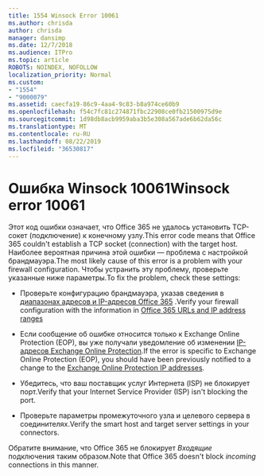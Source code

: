 ```yaml
---
title: 1554 Winsock Error 10061
ms.author: chrisda
author: chrisda
manager: dansimp
ms.date: 12/7/2018
ms.audience: ITPro
ms.topic: article
ROBOTS: NOINDEX, NOFOLLOW
localization_priority: Normal
ms.custom:
- "1554"
- "9000079"
ms.assetid: caecfa19-86c9-4aa4-9c83-b8a974ce60b9
ms.openlocfilehash: f54c7fc81c274871fbc22908ce0fb21500975d9e
ms.sourcegitcommit: 1d98db8acb9959aba3b5e308a567ade6b62da56c
ms.translationtype: MT
ms.contentlocale: ru-RU
ms.lasthandoff: 08/22/2019
ms.locfileid: "36530817"
---
```

# <a name="winsock-error-10061"></a><span data-ttu-id="e73ed-102">Ошибка Winsock 10061</span><span class="sxs-lookup"><span data-stu-id="e73ed-102">Winsock error 10061</span></span>

<span data-ttu-id="e73ed-103">Этот код ошибки означает, что Office 365 не удалось установить TCP-сокет (подключение) к конечному узлу.</span><span class="sxs-lookup"><span data-stu-id="e73ed-103">This error code means that Office 365 couldn't establish a TCP socket (connection) with the target host.</span></span> <span data-ttu-id="e73ed-104">Наиболее вероятная причина этой ошибки — проблема с настройкой брандмауэра.</span><span class="sxs-lookup"><span data-stu-id="e73ed-104">The most likely cause of this error is a problem with your firewall configuration.</span></span> <span data-ttu-id="e73ed-105">Чтобы устранить эту проблему, проверьте указанные ниже параметры.</span><span class="sxs-lookup"><span data-stu-id="e73ed-105">To fix the problem, check these settings:</span></span>

- <span data-ttu-id="e73ed-106">Проверьте конфигурацию брандмауэра, указав сведения в [диапазонах адресов и IP-адресов Office 365](https://docs.microsoft.com/office365/enterprise/urls-and-ip-address-ranges) .</span><span class="sxs-lookup"><span data-stu-id="e73ed-106">Verify your firewall configuration with the information in [Office 365 URLs and IP address ranges](https://docs.microsoft.com/office365/enterprise/urls-and-ip-address-ranges)</span></span>

- <span data-ttu-id="e73ed-107">Если сообщение об ошибке относится только к Exchange Online Protection (EOP), вы уже получали уведомление об изменении [IP-адресов Exchange Online Protection](https://docs.microsoft.com/office365/SecurityCompliance/eop/exchange-online-protection-ip-addresses).</span><span class="sxs-lookup"><span data-stu-id="e73ed-107">If the error is specific to Exchange Online Protection (EOP), you should have been previously notified to a change to the [Exchange Online Protection IP addresses](https://docs.microsoft.com/office365/SecurityCompliance/eop/exchange-online-protection-ip-addresses).</span></span>

- <span data-ttu-id="e73ed-108">Убедитесь, что ваш поставщик услуг Интернета (ISP) не блокирует порт.</span><span class="sxs-lookup"><span data-stu-id="e73ed-108">Verify that your Internet Service Provider (ISP) isn't blocking the port.</span></span>

- <span data-ttu-id="e73ed-109">Проверьте параметры промежуточного узла и целевого сервера в соединителях.</span><span class="sxs-lookup"><span data-stu-id="e73ed-109">Verify the smart host and target server settings in your connectors.</span></span>

<span data-ttu-id="e73ed-110">Обратите внимание, что Office 365 не блокирует *Входящие* подключения таким образом.</span><span class="sxs-lookup"><span data-stu-id="e73ed-110">Note that Office 365 doesn't block *incoming* connections in this manner.</span></span>
